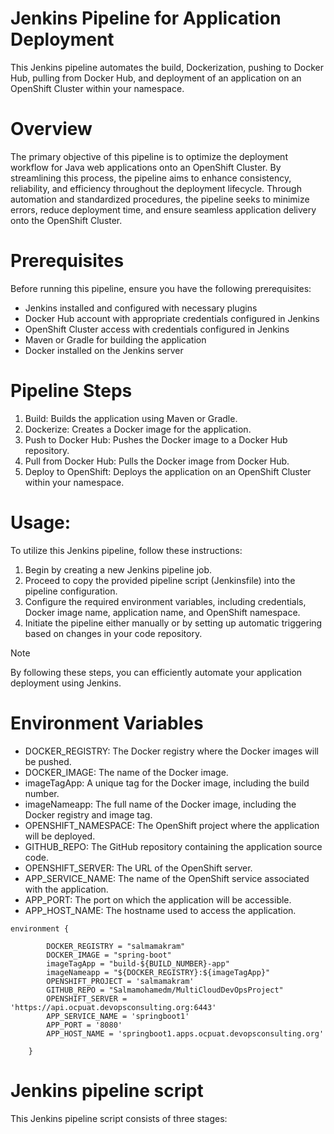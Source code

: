 # Jenkins Pipeline for Application Deployment
This Jenkins pipeline automates the build, Dockerization, pushing to Docker Hub, pulling from Docker Hub, and deployment of an application on an OpenShift Cluster within your namespace.
# Overview
The primary objective of this pipeline is to optimize the deployment workflow for Java web applications onto an OpenShift Cluster. By streamlining this process, the pipeline aims to enhance consistency, reliability, and efficiency throughout the deployment lifecycle. Through automation and standardized procedures, the pipeline seeks to minimize errors, reduce deployment time, and ensure seamless application delivery onto the OpenShift Cluster.
# Prerequisites
Before running this pipeline, ensure you have the following prerequisites:
 - Jenkins installed and configured with necessary plugins
 - Docker Hub account with appropriate credentials configured in Jenkins
 - OpenShift Cluster access with credentials configured in Jenkins
 - Maven or Gradle for building the application
 - Docker installed on the Jenkins server
# Pipeline Steps
1. Build: Builds the application using Maven or Gradle.
2. Dockerize: Creates a Docker image for the application.
3. Push to Docker Hub: Pushes the Docker image to a Docker Hub repository.
4. Pull from Docker Hub: Pulls the Docker image from Docker Hub.
5. Deploy to OpenShift: Deploys the application on an OpenShift Cluster within your namespace.
# Usage:
To utilize this Jenkins pipeline, follow these instructions:
1. Begin by creating a new Jenkins pipeline job.
2. Proceed to copy the provided pipeline script (Jenkinsfile) into the pipeline configuration.
3. Configure the required environment variables, including credentials, Docker image name, application name, and OpenShift namespace.
4. Initiate the pipeline either manually or by setting up automatic triggering based on changes in your code repository.


> [!NOTE]
By following these steps, you can efficiently automate your application deployment using Jenkins.

# Environment Variables
- DOCKER_REGISTRY: The Docker registry where the Docker images will be pushed.
- DOCKER_IMAGE: The name of the Docker image.
- imageTagApp: A unique tag for the Docker image, including the build number.
- imageNameapp: The full name of the Docker image, including the Docker registry and image tag.
- OPENSHIFT_NAMESPACE: The OpenShift project where the application will be deployed.
- GITHUB_REPO: The GitHub repository containing the application source code.
- OPENSHIFT_SERVER: The URL of the OpenShift server.
- APP_SERVICE_NAME: The name of the OpenShift service associated with the application.
- APP_PORT: The port on which the application will be accessible.
- APP_HOST_NAME: The hostname used to access the application.

```
environment {
        
        DOCKER_REGISTRY = "salmamakram"
        DOCKER_IMAGE = "spring-boot"
        imageTagApp = "build-${BUILD_NUMBER}-app"
        imageNameapp = "${DOCKER_REGISTRY}:${imageTagApp}"
        OPENSHIFT_PROJECT = 'salmamakram'
        GITHUB_REPO = "Salmamohamedm/MultiCloudDevOpsProject"
        OPENSHIFT_SERVER = 'https://api.ocpuat.devopsconsulting.org:6443'
        APP_SERVICE_NAME = 'springboot1'
        APP_PORT = '8080'
        APP_HOST_NAME = 'springboot1.apps.ocpuat.devopsconsulting.org'
        
    }
```
# Jenkins pipeline script 
This Jenkins pipeline script consists of three stages:
